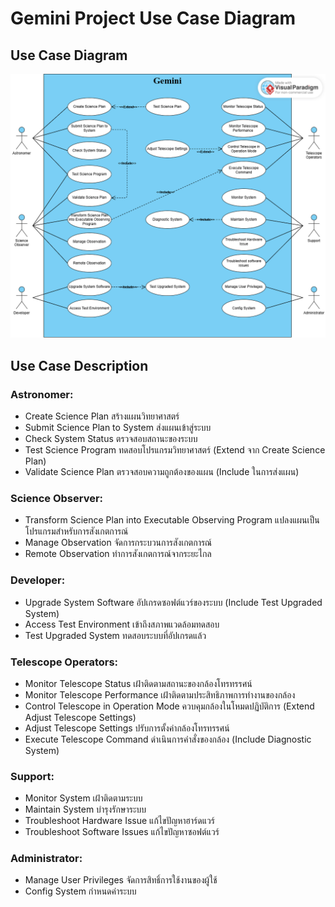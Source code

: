# Gemini Project Use Case Diagram

## Use Case Diagram
![screenshot](https://github.com/sanntidraa/muict-gitaction-demo1/blob/main/Gemini.png)

## Use Case Description

### **Astronomer**:
   - Create Science Plan สร้างแผนวิทยาศาสตร์
   - Submit Science Plan to System ส่งแผนเข้าสู่ระบบ
   - Check System Status ตรวจสอบสถานะของระบบ
   - Test Science Program ทดสอบโปรแกรมวิทยาศาสตร์ (Extend จาก Create Science Plan)
   - Validate Science Plan ตรวจสอบความถูกต้องของแผน (Include ในการส่งแผน)
### **Science Observer**:
   - Transform Science Plan into Executable Observing Program แปลงแผนเป็นโปรแกรมสำหรับการสังเกตการณ์
   - Manage Observation จัดการกระบวนการสังเกตการณ์
   - Remote Observation ทำการสังเกตการณ์จากระยะไกล
### **Developer**:
   - Upgrade System Software อัปเกรดซอฟต์แวร์ของระบบ (Include Test Upgraded System)
   - Access Test Environment เข้าถึงสภาพแวดล้อมทดสอบ
   - Test Upgraded System ทดสอบระบบที่อัปเกรดแล้ว
### **Telescope Operators**:
   - Monitor Telescope Status เฝ้าติดตามสถานะของกล้องโทรทรรศน์
   - Monitor Telescope Performance เฝ้าติดตามประสิทธิภาพการทำงานของกล้อง
   - Control Telescope in Operation Mode ควบคุมกล้องในโหมดปฏิบัติการ (Extend Adjust Telescope Settings)
   - Adjust Telescope Settings ปรับการตั้งค่ากล้องโทรทรรศน์
   - Execute Telescope Command ดำเนินการคำสั่งของกล้อง (Include Diagnostic System)
### **Support**:
   - Monitor System เฝ้าติดตามระบบ
   - Maintain System บำรุงรักษาระบบ
   - Troubleshoot Hardware Issue แก้ไขปัญหาฮาร์ดแวร์
   - Troubleshoot Software Issues แก้ไขปัญหาซอฟต์แวร์
### **Administrator**:
   - Manage User Privileges จัดการสิทธิ์การใช้งานของผู้ใช้
   - Config System กำหนดค่าระบบ
